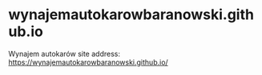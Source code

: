 # wynajemautokarowbaranowski.github.io
Wynajem autokarów
site address: https://wynajemautokarowbaranowski.github.io/

